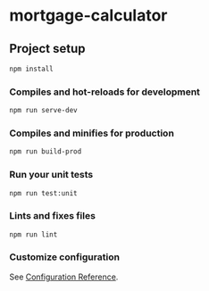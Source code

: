 # mortgage-calculator

## Project setup

```markdown
npm install
```

### Compiles and hot-reloads for development

```markdown
npm run serve-dev
```

### Compiles and minifies for production

```markdown
npm run build-prod
```

### Run your unit tests

```markdown
npm run test:unit
```

### Lints and fixes files

```markdown
npm run lint
```

### Customize configuration

See [Configuration Reference](https://cli.vuejs.org/config/).
